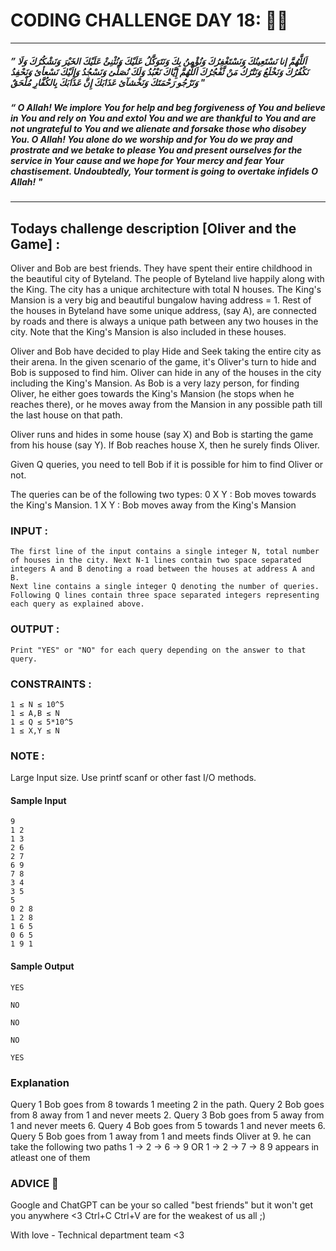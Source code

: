 # CODING CHALLENGE DAY 18: 🌙✨

---

##### ” اَللَّهُمَّ إنا نَسْتَعِينُكَ وَنَسْتَغْفِرُكَ وَنُؤْمِنُ بِكَ وَنَتَوَكَّلُ عَلَيْكَ وَنُثْنِئْ عَلَيْكَ الخَيْرَ وَنَشْكُرُكَ وَلَا نَكْفُرُكَ وَنَخْلَعُ وَنَتْرُكُ مَنْ ئَّفْجُرُكَ اَللَّهُمَّ إِيَّاكَ نَعْبُدُ وَلَكَ نُصَلِّئ وَنَسْجُدُ وَإِلَيْكَ نَسْعأئ وَنَحْفِدُ وَنَرْجُو رَحْمَتَكَ وَنَخْشآئ عَذَابَكَ إِنَّ عَذَابَكَ بِالكُفَّارِ مُلْحَقٌ "

##### “ O Allah! We implore You for help and beg forgiveness of You and believe in You and rely on You and extol You and we are thankful to You and are not ungrateful to You and we alienate and forsake those who disobey You. O Allah! You alone do we worship and for You do we pray and prostrate and we betake to please You and present ourselves for the service in Your cause and we hope for Your mercy and fear Your chastisement. Undoubtedly, Your torment is going to overtake infidels O Allah! "
---

##

## Todays challenge description [Oliver and the Game] :

Oliver and Bob are best friends. They have spent their entire childhood in the beautiful city of Byteland. The people of Byteland live happily along with the King.
The city has a unique architecture with total N houses. The King's Mansion is a very big and beautiful bungalow having address = 1. Rest of the houses in Byteland have some unique address, (say A), are connected by roads and there is always a unique path between any two houses in the city. Note that the King's Mansion is also included in these houses.

Oliver and Bob have decided to play Hide and Seek taking the entire city as their arena. In the given scenario of the game, it's Oliver's turn to hide and Bob is supposed to find him.
Oliver can hide in any of the houses in the city including the King's Mansion. As Bob is a very lazy person, for finding Oliver, he either goes towards the King's Mansion (he stops when he reaches there), or he moves away from the Mansion in any possible path till the last house on that path.

Oliver runs and hides in some house (say X) and Bob is starting the game from his house (say Y). If Bob reaches house X, then he surely finds Oliver.

Given Q queries, you need to tell Bob if it is possible for him to find Oliver or not.

The queries can be of the following two types:
    0 X Y : Bob moves towards the King's Mansion.
    1 X Y : Bob moves away from the King's Mansion

### INPUT :

    The first line of the input contains a single integer N, total number of houses in the city. Next N-1 lines contain two space separated integers A and B denoting a road between the houses at address A and B.
    Next line contains a single integer Q denoting the number of queries.
    Following Q lines contain three space separated integers representing each query as explained above.

### OUTPUT :

    Print "YES" or "NO" for each query depending on the answer to that query.

### CONSTRAINTS :
    1 ≤ N ≤ 10^5
    1 ≤ A,B ≤ N
    1 ≤ Q ≤ 5*10^5
    1 ≤ X,Y ≤ N

### NOTE :

Large Input size. Use printf scanf or other fast I/O methods.

#### Sample Input

    9
    1 2
    1 3
    2 6
    2 7
    6 9
    7 8
    3 4
    3 5
    5
    0 2 8
    1 2 8
    1 6 5
    0 6 5
    1 9 1

#### Sample Output

    YES

    NO

    NO

    NO

    YES

### Explanation

Query 1 Bob goes from 8 towards 1 meeting 2 in the path. Query 2 Bob goes from 8 away from 1 and never meets 2. Query 3 Bob goes from 5 away from 1 and never meets 6. Query 4 Bob goes from 5 towards 1 and never meets 6. Query 5 Bob goes from 1 away from 1 and meets finds Oliver at 9. he can take the following two paths 1 -> 2 -> 6 -> 9 OR 1 -> 2 -> 7 -> 8 9 appears in atleast one of them

### ADVICE 💖

Google and ChatGPT can be your so called "best friends" but it won't get you anywhere <3 Ctrl+C Ctrl+V are for the weakest of us all ;)

With love - Technical department team <3
